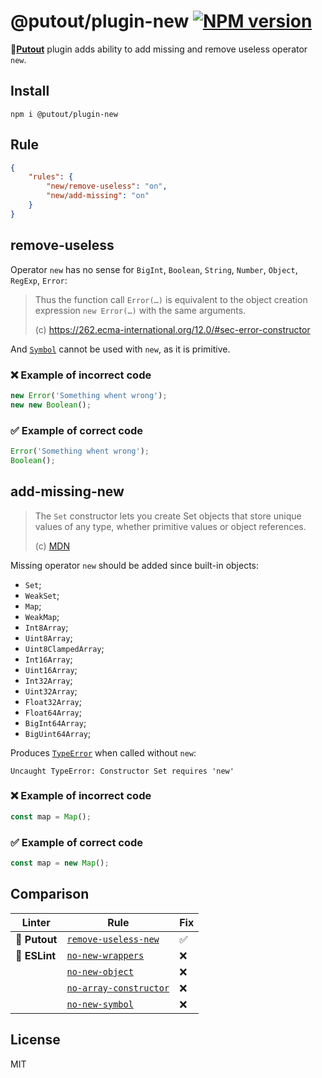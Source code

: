 # @putout/plugin-new [![NPM version][NPMIMGURL]][NPMURL]

[NPMIMGURL]: https://img.shields.io/npm/v/@putout/plugin-new.svg?style=flat&longCache=true
[NPMURL]: https://npmjs.org/package/@putout/plugin-new "npm"

🐊[**Putout**](https://github.com/coderaiser/putout) plugin adds ability to add missing and remove useless operator `new`.

## Install

```
npm i @putout/plugin-new
```

## Rule

```json
{
    "rules": {
        "new/remove-useless": "on",
        "new/add-missing": "on"
    }
}
```

## remove-useless

Operator `new` has no sense for `BigInt`, `Boolean`, `String`, `Number`, `Object`, `RegExp`, `Error`:

> Thus the function call `Error(…)` is equivalent to the object creation expression `new Error(…)` with the same arguments.
>
> (c) https://262.ecma-international.org/12.0/#sec-error-constructor

And [`Symbol`](https://developer.mozilla.org/en-US/docs/Web/JavaScript/Reference/Global_Objects/Symbol) cannot be used with `new`, as it is primitive.

### ❌ Example of incorrect code

```js
new Error('Something whent wrong');
new new Boolean();
```

### ✅ Example of correct code

```js
Error('Something whent wrong');
Boolean();
```

## add-missing-new

> The `Set` constructor lets you create Set objects that store unique values of any type, whether primitive values or object references.
>
> (c) [MDN](https://developer.mozilla.org/en-US/docs/Web/JavaScript/Reference/Global_Objects/Set/Set)

Missing operator `new` should be added since built-in objects:

- `Set`;
- `WeakSet`;
- `Map`;
- `WeakMap`;
- `Int8Array`;
- `Uint8Array`;
- `Uint8ClampedArray`;
- `Int16Array`;
- `Uint16Array`;
- `Int32Array`;
- `Uint32Array`;
- `Float32Array`;
- `Float64Array`;
- `BigInt64Array`;
- `BigUint64Array`;

Produces [`TypeError`](https://developer.mozilla.org/en-US/docs/Web/JavaScript/Reference/Global_Objects/TypeError) when called without `new`:

```
Uncaught TypeError: Constructor Set requires 'new'
```

### ❌ Example of incorrect code

```js
const map = Map();
```

### ✅ Example of correct code

```js
const map = new Map();
```

## Comparison

Linter | Rule | Fix
--------|-------|------------|
🐊 **Putout** | [`remove-useless-new`](https://github.com/coderaiser/putout/tree/master/packages/plugin-remove-useless-new#readme)| ✅
🦕 **ESLint** | [`no-new-wrappers`](https://eslint.org/docs/rules/no-new-wrappers) | ❌
⠀| [`no-new-object`](https://eslint.org/docs/rules/no-new-object) | ❌
⠀| [`no-array-constructor`](https://eslint.org/docs/rules/no-array-constructor) | ❌
⠀| [`no-new-symbol`](https://eslint.org/docs/rules/no-new-symbol) | ❌

## License

MIT
